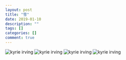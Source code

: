 ```yaml
---
layout: post
title: "雪"
date: 2019-01-10
description: ""
tags: []
categories: []
comment: true
---
```

![kyrie irving](/images/1.jpg)
![kyrie irving](/images/2.jpg)
![kyrie irving](/images/3.jpg)
![kyrie irving](/images/4.jpg)

<script async src="//pagead2.googlesyndication.com/pagead/js/adsbygoogle.js"></script>
<script>
     (adsbygoogle = window.adsbygoogle || []).push({
          google_ad_client: "ca-pub-1860534692691231",
          enable_page_level_ads: true
     });
</script>

